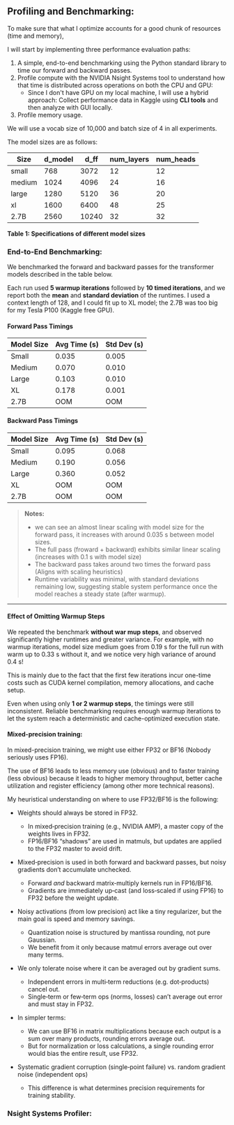 ## Profiling and Benchmarking:

To make sure that what I optimize accounts for a good chunk of resources (time and memory),

I will start by implementing three performance evaluation paths:

1. A simple, end-to-end benchmarking using the Python standard library to time our forward and backward passes.
2. Profile compute with the NVIDIA Nsight Systems tool to understand how that time is distributed across operations on both the CPU and GPU:
   - Since I don't have GPU on my local machine, I will use a hybrid approach: Collect performance data in Kaggle using **CLI tools** and then analyze with GUI locally.
3. Profile memory usage.

We will use a vocab size of 10,000 and batch size of 4 in all experiments.

The model sizes are as follows:

| Size   | d_model | d_ff  | num_layers | num_heads |
|--------|---------|-------|------------|-----------|
| small  | 768     | 3072  | 12         | 12        |
| medium | 1024    | 4096  | 24         | 16        |
| large  | 1280    | 5120  | 36         | 20        |
| xl     | 1600    | 6400  | 48         | 25        |
| 2.7B   | 2560    | 10240 | 32         | 32        |

**Table 1: Specifications of different model sizes**


### End-to-End Benchmarking:

We benchmarked the forward and backward passes for the transformer models described in the table below. 


Each run used **5 warmup iterations** followed by **10 timed iterations**,
and we report both the **mean** and **standard deviation** of the runtimes.
I used a context length of 128, and I could fit up to XL model;
the 2.7B was too big for my Tesla P100 (Kaggle free GPU).

#### Forward Pass Timings

| Model Size | Avg Time (s) | Std Dev (s) |
|------------|--------------|-------------|
| Small      | 0.035        | 0.005       |
| Medium     | 0.070        | 0.010       |
| Large      | 0.103        | 0.010       |
| XL         | 0.178        | 0.001       |
| 2.7B       | OOM          | OOM         |


#### Backward Pass Timings

| Model Size | Avg Time (s) | Std Dev (s) |
|------------|--------------|-------------|
| Small      | 0.095        | 0.068       |
| Medium     | 0.190        | 0.056       |
| Large      | 0.360        | 0.052       |
| XL         | OOM          | OOM         |
| 2.7B       | OOM          | OOM         |


> **Notes:**
> + we can see an almost linear scaling with model size for the forward pass,
> it increases with around 0.035 s between model sizes.  
> + The full pass (froward + backward) exhibits similar linear scaling (increases with 0.1 s with model size)
> + The backward pass takes around two times the forward pass (Aligns with scaling heuristics)
> + Runtime variability was minimal, with standard deviations remaining low,
> suggesting stable system performance once the model reaches a steady state (after warmup).

---

#### Effect of Omitting Warmup Steps

We repeated the benchmark **without war mup steps**, 
and observed significantly higher runtimes and greater variance.
For example, with no warmup iterations, 
model size medium goes from 0.19 s for the full run with warm up to 0.33 s without it,
and we notice very high variance of around 0.4 s!

This is mainly due to the fact that the first few iterations incur one-time costs such as CUDA kernel compilation,
memory allocations, and cache setup.

Even when using only **1 or 2 warmup steps**, the timings were still inconsistent. 
Reliable benchmarking requires enough warmup iterations 
to let the system reach a deterministic and cache-optimized execution state.


#### Mixed-precision training:
In mixed-precision training, we might use either FP32 or BF16 (Nobody seriously uses FP16).

The use of BF16 leads to less memory use (obvious) and to faster training (less obvious) 
because it leads to higher memory throughput, better cache utilization and register efficiency (among other more technical reasons).

My heuristical understanding on where to use FP32/BF16 is the following:

+ Weights should always be stored in FP32.  
  - In mixed‑precision training (e.g., NVIDIA AMP), a master copy of the weights lives in FP32.  
  - FP16/BF16 “shadows” are used in matmuls, but updates are applied to the FP32 master to avoid drift.

+ Mixed‑precision is used in both forward and backward passes, but noisy gradients don’t accumulate unchecked.  
  - Forward *and* backward matrix‑multiply kernels run in FP16/BF16.  
  - Gradients are immediately up‑cast (and loss‐scaled if using FP16) to FP32 before the weight update.

+ Noisy activations (from low precision) act like a tiny regularizer, but the main goal is speed and memory savings.  
  - Quantization noise is structured by mantissa rounding, not pure Gaussian.  
  - We benefit from it only because matmul errors average out over many terms.

+ We only tolerate noise where it can be averaged out by gradient sums.  
  - Independent errors in multi‑term reductions (e.g. dot‑products) cancel out.  
  - Single‑term or few‑term ops (norms, losses) can’t average out error and must stay in FP32.

+ In simpler terms:  
  + We can use BF16 in matrix multiplications because each output is a sum over many products, rounding errors average out.  
  + But for normalization or loss calculations, a single rounding error would bias the entire result, use FP32.

+ Systematic gradient corruption (single‑point failure) vs. random gradient noise (independent ops)  
  - This difference is what determines precision requirements for training stability.

### Nsight Systems Profiler:
